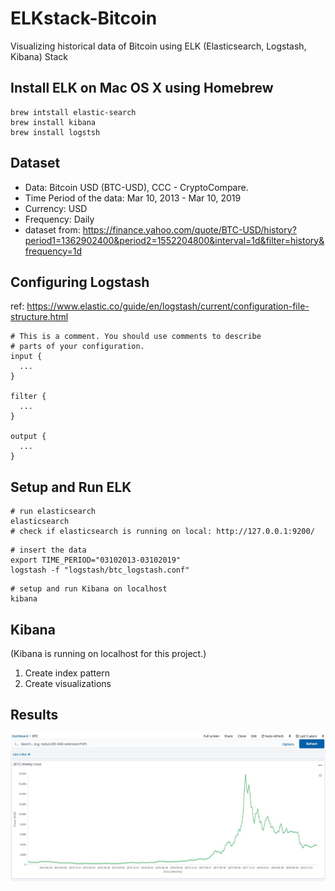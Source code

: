 # ELKstack-Bitcoin
Visualizing historical data of Bitcoin using ELK (Elasticsearch, Logstash, Kibana) Stack

## Install ELK on Mac OS X using Homebrew
```
brew intstall elastic-search
brew install kibana
brew install logstsh
```

## Dataset
* Data: Bitcoin USD (BTC-USD), CCC - CryptoCompare.
* Time Period of the data: Mar 10, 2013 - Mar 10, 2019
* Currency: USD
* Frequency: Daily
* dataset from: https://finance.yahoo.com/quote/BTC-USD/history?period1=1362902400&period2=1552204800&interval=1d&filter=history&frequency=1d

## Configuring Logstash
ref: https://www.elastic.co/guide/en/logstash/current/configuration-file-structure.html
```
# This is a comment. You should use comments to describe
# parts of your configuration.
input {
  ...
}

filter {
  ...
}

output {
  ...
}
```

## Setup and Run ELK
```
# run elasticsearch
elasticsearch
# check if elasticsearch is running on local: http://127.0.0.1:9200/ 
```
```
# insert the data
export TIME_PERIOD="03102013-03102019"
logstash -f "logstash/btc_logstash.conf"
```
```
# setup and run Kibana on localhost
kibana
```

## Kibana
(Kibana is running on localhost for this project.)
1. Create index pattern
2. Create visualizations

## Results
![Alt text](results/032013-032019.jpg?raw=true "Weekly 03102013-03102019")
